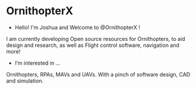 # OrnithopterX

- Hello! I'm Joshua and Welcome to @OrnithopterX !

I am currently developing Open source resources for Ornithopters, to aid design and research, as well as Flight control software, navigation and more!
- I’m interested in ...

Ornithopters, RPAs, MAVs and UAVs. With a pinch of software design, CAD and simulation.



<!--- I’m currently learning

- How to reach me
--->
<!---
OrnithopterX/OrnithopterX is a ✨ special ✨ repository because its `README.md` (this file) appears on your GitHub profile.
You can click the Preview link to take a look at your changes.
--->
